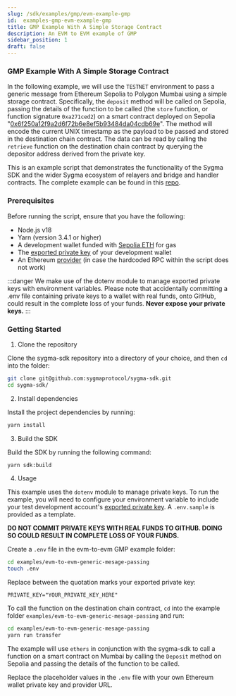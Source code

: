```yaml
---
slug: /sdk/examples/gmp/evm-example-gmp
id:  examples-gmp-evm-example-gmp
title: GMP Example With A Simple Storage Contract
description: An EVM to EVM example of GMP
sidebar_position: 1
draft: false
---
```


### GMP Example With A Simple Storage Contract

In the following example, we will use the `TESTNET` environment to pass a generic message from Ethereum Sepolia to Polygon Mumbai using a simple storage contract. Specifically, the `deposit` method will be called on Sepolia, passing the details of the function to be called (the `store` function, or function signature `0xa271ced2`) on a smart contract deployed on Sepolia "[0x6f250a12f9a2d6f72b6e8ef5b93484da04cdb69e](https://mumbai.polygonscan.com/address/0x6f250a12f9a2d6f72b6e8ef5b93484da04cdb69e)". The method will encode the current UNIX timestamp as the payload to be passed and stored in the destination chain contract. The data can be read by calling the `retrieve` function on the destination chain contract by querying the depositor address derived from the private key.

This is an example script that demonstrates the functionality of the Sygma SDK and the wider Sygma ecosystem of relayers and bridge and handler contracts. The complete example can be found in this [repo](
https://github.com/sygmaprotocol/sygma-sdk/tree/main/examples/evm-to-evm-generic-mesage-passing).

### Prerequisites

Before running the script, ensure that you have the following:

- Node.js v18
- Yarn (version 3.4.1 or higher)
- A development wallet funded with [Sepolia ETH](https://sepolia-faucet.pk910.de/) for gas 
- The [exported private key](https://support.metamask.io/hc/en-us/articles/360015289632-How-to-export-an-account-s-private-key) of your development wallet
- An Ethereum [provider](https://www.infura.io/) (in case the hardcoded RPC within the script does not work)

:::danger
We make use of the dotenv module to manage exported private keys with environment variables. Please note that accidentally committing a .env file containing private keys to a wallet with real funds, onto GitHub, could result in the complete loss of your funds. **Never expose your private keys.**
:::

### Getting Started

1. Clone the repository 

Clone the sygma-sdk repository into a directory of your choice, and then `cd` into the folder:

```bash
git clone git@github.com:sygmaprotocol/sygma-sdk.git
cd sygma-sdk/
```

2. Install dependencies
   
Install the project dependencies by running:

```bash
yarn install
```

3. Build the SDK

Build the SDK by running the following command:

```bash
yarn sdk:build
```

4. Usage

This example uses the `dotenv` module to manage private keys. To run the example, you will need to configure your environment variable to include your test development account's [exported private key](https://support.metamask.io/hc/en-us/articles/360015289632-How-to-export-an-account-s-private-key). A `.env.sample` is provided as a template.

**DO NOT COMMIT PRIVATE KEYS WITH REAL FUNDS TO GITHUB. DOING SO COULD RESULT IN COMPLETE LOSS OF YOUR FUNDS.**

Create a `.env` file in the evm-to-evm GMP example folder:

```bash
cd examples/evm-to-evm-generic-mesage-passing
touch .env
```

Replace between the quotation marks your exported private key:

`PRIVATE_KEY="YOUR_PRIVATE_KEY_HERE"`

To call the function on the destination chain contract, `cd` into the example folder `examples/evm-to-evm-generic-mesage-passing` and run:

```bash
cd examples/evm-to-evm-generic-mesage-passing
yarn run transfer
```

The example will use `ethers` in conjunction with the sygma-sdk to call a function on a smart contract on Mumbai by calling the `Deposit` method on Sepolia and passing the details of the function to be called.

Replace the placeholder values in the `.env` file with your own Ethereum wallet private key and provider URL.

